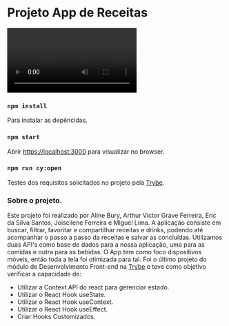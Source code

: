 # Projeto App de Receitas

![App-de-receitas](video/app-receitas.mp4)

### `npm install`
 Para instalar as depêncidas.

### `npm start`
 Abrir [https://localhost:3000](https://localhost:3000) para visualizar no browser.


### `npm run cy:open`
 Testes dos requisitos solicitados no projeto pela [Trybe](https://www.betrybe.com/).

### Sobre o projeto.

Este projeto foi realizado por Aline Bury, Arthur Victor Grave Ferreira, Eric da Silva Santos, Joiscilene Ferreira e Miguel Lima. A aplicação consiste em buscar, filtrar, favoritar e compartilhar receitas e drinks, podendo até acompanhar o passo a passo da receitas e salvar as concluídas. Utilizamos duas API's como base de dados para a nossa aplicação, uma para as comidas e outra para as bebidas. O App tem como foco dispositivos móveis, então toda a tela foi otimizada para tal. Foi o último projeto do módulo de Desenvolvimento Front-end na [Trybe](https://www.betrybe.com/) e teve como objetivo verificar a capacidade de:
- Utilizar a Context API do react para gerenciar estado.
- Utilizar o React Hook useState.
- Utilizar o React Hook useContext.
- Utilizar o React Hook useEffect.
- Criar Hooks Customizados.
